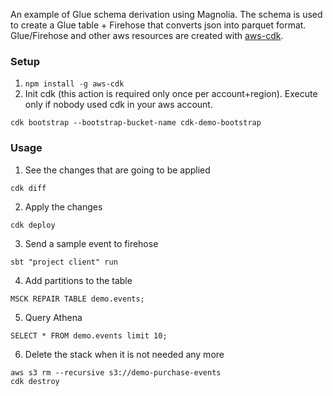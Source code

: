 An example of Glue schema derivation using Magnolia.
The schema is used to create a Glue table + Firehose that converts json into parquet format.
Glue/Firehose and other aws resources are created with [aws-cdk](https://github.com/aws/aws-cdk).

### Setup 
1) `npm install -g aws-cdk`
2) Init cdk (this action is required only once per account+region). 
Execute only if nobody used cdk in your aws account.
``` 
cdk bootstrap --bootstrap-bucket-name cdk-demo-bootstrap
```

### Usage

1) See the changes that are going to be applied
```
cdk diff
```
2) Apply the changes
```
cdk deploy
```
3) Send a sample event to firehose
```
sbt "project client" run
```
4) Add partitions to the table
```
MSCK REPAIR TABLE demo.events;
```
5) Query Athena
```
SELECT * FROM demo.events limit 10;
```
6) Delete the stack when it is not needed any more
```
aws s3 rm --recursive s3://demo-purchase-events
cdk destroy
```
